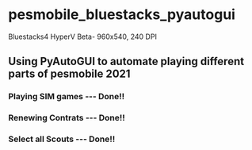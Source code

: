 # pesmobile_bluestacks_pyautogui
Bluestacks4 HyperV Beta- 960x540, 240 DPI
## Using PyAutoGUI to automate playing different parts of pesmobile 2021

### Playing SIM games --- Done!!

### Renewing Contrats --- Done!!

### Select all Scouts --- Done!!